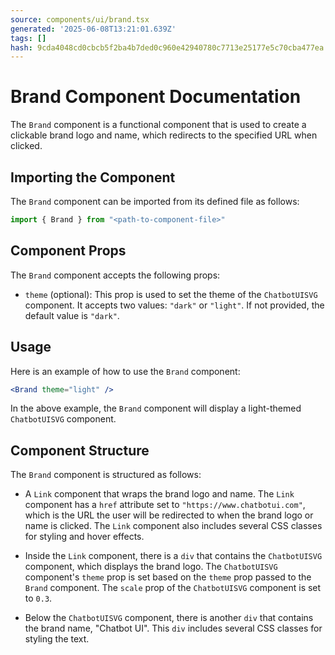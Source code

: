 ```yaml
---
source: components/ui/brand.tsx
generated: '2025-06-08T13:21:01.639Z'
tags: []
hash: 9cda4048cd0cbcb5f2ba4b7ded0c960e42940780c7713e25177e5c70cba477ea
---
```

# Brand Component Documentation

The `Brand` component is a functional component that is used to create a clickable brand logo and name, which redirects to the specified URL when clicked.

## Importing the Component

The `Brand` component can be imported from its defined file as follows:

```jsx
import { Brand } from "<path-to-component-file>"
```

## Component Props

The `Brand` component accepts the following props:

- `theme` (optional): This prop is used to set the theme of the `ChatbotUISVG` component. It accepts two values: `"dark"` or `"light"`. If not provided, the default value is `"dark"`.

## Usage

Here is an example of how to use the `Brand` component:

```jsx
<Brand theme="light" />
```

In the above example, the `Brand` component will display a light-themed `ChatbotUISVG` component.

## Component Structure

The `Brand` component is structured as follows:

- A `Link` component that wraps the brand logo and name. The `Link` component has a `href` attribute set to `"https://www.chatbotui.com"`, which is the URL the user will be redirected to when the brand logo or name is clicked. The `Link` component also includes several CSS classes for styling and hover effects.

- Inside the `Link` component, there is a `div` that contains the `ChatbotUISVG` component, which displays the brand logo. The `ChatbotUISVG` component's `theme` prop is set based on the `theme` prop passed to the `Brand` component. The `scale` prop of the `ChatbotUISVG` component is set to `0.3`.

- Below the `ChatbotUISVG` component, there is another `div` that contains the brand name, "Chatbot UI". This `div` includes several CSS classes for styling the text.

